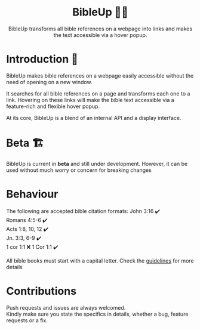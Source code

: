 ﻿<h1 align="center">BibleUp 📖💡</h1>
<p align="center">
BibleUp transforms all bible references on a webpage into links and makes the text accessible via a hover popup.<br>
</p>

	
# Introduction 💫
BibleUp makes bible references on a webpage easily accessible without the need of opening on a new window.

It searches for all bible references on a page and transforms each one to a link. Hovering on these links will make the bible text accessible via a feature-rich and flexible hover popup.

At its core, BibleUp is a blend of an internal API and a display interface.

# Beta 🏗
BibleUp is current in **beta** and still under development. However, it can be used without much worry or concern for breaking changes

# Behaviour

The following are accepted bible citation formats:
John 3:16 ✔️<br>
Romans 4:5-6 ✔️<br>
Acts 1:8, 10, 12 ✔️<br>
Jn. 3:3, 6-9 ✔️<br>
1 cor 1:1 ❌  1 Cor 1:1 ✔️<br>

All bible books must start with a capital letter. Check the [guidelines](./docs/guidelines.md) for more details

# Contributions
Push requests and issues are always welcomed.<br>
Kindly make sure you state the specifics in details, whether a bug, feature requests or a fix.<br>

